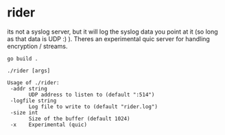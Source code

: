 # rider
 its not a syslog server, but it will log the syslog data you point at it (so long as that data is UDP :) ). Theres an experimental quic server for handling encryption / streams.

 ```
go build .

./rider [args]

Usage of ./rider:
  -addr string
    	UDP address to listen to (default ":514")
  -logfile string
    	Log file to write to (default "rider.log")
  -size int
    	Size of the buffer (default 1024)
  -x	Experimental (quic)
```

